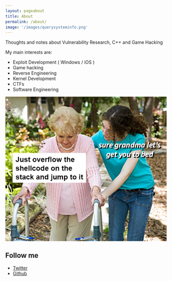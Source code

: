 ```yaml
---
layout: pageabout
title: About
permalink: /about/
image: '/images/querysysteminfo.png'
---
```


Thoughts and notes about Vulnerability Research, C++ and Game Hacking 

My main interests are:

- Exploit Development ( Windows / iOS )
- Game hacking
- Reverse Engineering
- Kernel Development
- CTFs
- Software Engineering


![grandma](/images/yep.png)


## Follow me

- [Twitter](https://twitter.com/shannon_tfp0)
- [Github](https://github.com/NSShannon)
